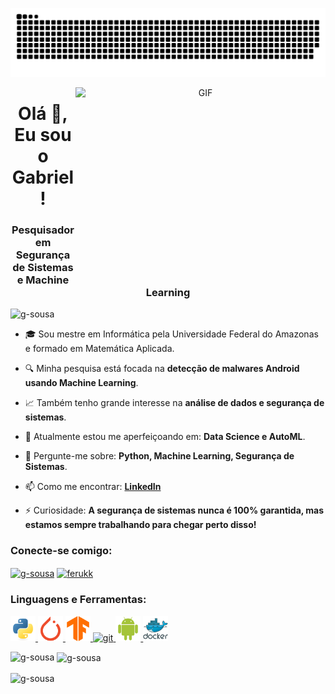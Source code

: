 ![MasterHead](https://github.com/1999AZZAR/1999AZZAR/blob/main/resources/img/grid-snake.svg)

<a target="_blank" align="center">
  <img align="right" top="500" height="300" width="400" alt="GIF" src="https://media.giphy.com/media/v1.Y2lkPTc5MGI3NjExaDZxZGt6bnZuOGxmcjd3YmlqOG42ZjRoNWw3c2Q3MWxnYnJqaXY4cSZlcD12MV9pbnRlcm5hbF9naWZfYnlfaWQmY3Q9Zw/qgQUggAC3Pfv687qPC/giphy.gif">
</a>

<h1 align="center">Olá 👋, Eu sou o Gabriel!</h1>
<h3 align="center">Pesquisador em Segurança de Sistemas e Machine Learning</h3>

<p align="left"> <img src="https://komarev.com/ghpvc/?username=g-sousa&label=Profile%20views&color=0e75b6&style=flat" alt="g-sousa" /> </p>

- 🎓 Sou mestre em Informática pela Universidade Federal do Amazonas e formado em Matemática Aplicada.

- 🔍 Minha pesquisa está focada na **detecção de malwares Android usando Machine Learning**.

- 📈 Também tenho grande interesse na **análise de dados e segurança de sistemas**.

- 🌱 Atualmente estou me aperfeiçoando em: **Data Science e AutoML**.

- 💬 Pergunte-me sobre: **Python, Machine Learning, Segurança de Sistemas**.

- 📫 Como me encontrar: **[LinkedIn](https://www.linkedin.com/in/g-sousa/)**

- ⚡ Curiosidade: **A segurança de sistemas nunca é 100% garantida, mas estamos sempre trabalhando para chegar perto disso!**

<h3 align="left">Conecte-se comigo:</h3>
<p align="left">
<a href="https://www.linkedin.com/in/g-sousa/" target="blank"><img align="center" src="https://raw.githubusercontent.com/rahuldkjain/github-profile-readme-generator/master/src/images/icons/Social/linked-in-alt.svg" alt="g-sousa" height="30" width="40" /></a>
<a href="https://www.kaggle.com/ferukk" target="blank"><img align="center" src="https://raw.githubusercontent.com/rahuldkjain/github-profile-readme-generator/master/src/images/icons/Social/kaggle.svg" alt="ferukk" height="30" width="40" /></a>
</p>

<h3 align="left">Linguagens e Ferramentas:</h3>
<p align="left">
<a href="https://www.python.org" target="_blank" rel="noreferrer"> <img src="https://raw.githubusercontent.com/devicons/devicon/master/icons/python/python-original.svg" alt="python" width="40" height="40"/> </a>
<a href="https://pytorch.org/" target="_blank" rel="noreferrer"> <img src="https://raw.githubusercontent.com/devicons/devicon/master/icons/pytorch/pytorch-original.svg" alt="pytorch" width="40" height="40"/> </a>
<a href="https://www.tensorflow.org" target="_blank" rel="noreferrer"> <img src="https://raw.githubusercontent.com/devicons/devicon/master/icons/tensorflow/tensorflow-original.svg" alt="tensorflow" width="40" height="40"/> </a>
<a href="https://git-scm.com/" target="_blank" rel="noreferrer"> <img src="https://www.vectorlogo.zone/logos/git-scm/git-scm-icon.svg" alt="git" width="40" height="40"/> </a>
<a href="https://developer.android.com" target="_blank" rel="noreferrer"> <img src="https://raw.githubusercontent.com/devicons/devicon/master/icons/android/android-original.svg" alt="android" width="40" height="40"/> </a>
<a href="https://www.docker.com/" target="_blank" rel="noreferrer"> <img src="https://raw.githubusercontent.com/devicons/devicon/master/icons/docker/docker-original-wordmark.svg" alt="docker" width="40" height="40"/> </a>
</p>

<p><img align="left" src="https://github-readme-stats.vercel.app/api/top-langs?username=g-sousa&show_icons=true&locale=en&layout=compact" alt="g-sousa" /></p>

<p>&nbsp;<img align="center" src="https://github-readme-stats.vercel.app/api?username=g-sousa&show_icons=true&locale=en" alt="g-sousa" /></p>

<p><img align="center" src="https://github-readme-streak-stats.herokuapp.com/?user=g-sousa&" alt="g-sousa" /></p>
